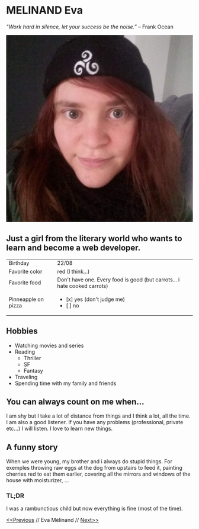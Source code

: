 # MELINAND Eva
*"Work hard in silence, let your success be the noise.”* – Frank Ocean

![Eva Mélinand](FB_IMG_1624441410239.jpg)

## Just a girl from the literary world who wants to learn and become a web developer.

| | |
------------ | -------------
Birthday | 22/08
Favorite color | red (I think...)
Favorite food | Don't have one. Every food is good (but carrots... i hate cooked carrots)
Pinneapple on pizza | <ul><li>[x] yes (don't judge me)</li><li>[ ] no</li></ul>

## Hobbies

* Watching movies and series
* Reading
    * Thriller
    * SF
    * Fantasy
* Traveling
* Spending time with my family and friends

## You can always count on me when...
I am shy but I take a lot of distance from things and I think a lot, all the time.
I am also a good listener. If you have any problems (professional, private etc...) I will listen.
I love to learn new things.

## A funny story
When we were young, my brother and i always do stupid things. For exemples throwing raw eggs at the dog from upstairs to feed it, painting cherries red to eat them earlier, covering all the mirrors and windows of the house with moisturizer, ...

### TL;DR
I was a rambunctious child but now everything is fine (most of the time).






[<<Previous](https://github.com/Tompouday/markdown-challenge) // Eva Mélinand // [Next>>](https://github.com/irisrenauld/markdown-challenge)